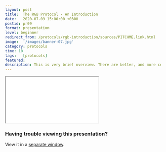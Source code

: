 ```yaml
---
layout: post
title:  The RGB Protocol - An Introduction
date:   2020-07-09 15:00:00 +0300
postid: pr09
format: presentation
level: beginner
redirect_from: /protocols/rgb-introduction/sources/PITCHME.link.html
image:  '/images/banner-07.jpg'
category: protocols
time: 10
tags:   [protocols]
featured:
description: This is very brief overview. There are better, and more complete introductions out there
---
```


<iframe class="tlu-iframe" src="/images/protocols/rgb-introduction/PITCHME.html"></iframe>

### Having trouble viewing this presentation?

View it in a [separate window](/images/protocols/rgb-introduction/PITCHME.html).
